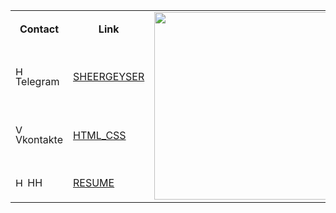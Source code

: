 <table>
    <tr>
        <td align='center'><strong>Contact</strong></td>
        <td align='center'><strong>Link</strong></td>
        <td rowspan="4"><img style="height: 300px;" src="https://media.giphy.com/media/MLkdTKfx593DcHkyyC/giphy.gif" /></td>
    </tr>
    <tr>
<td><img src="https://web.telegram.org/favicon.ico" alt="HH_LOGO" width="15"> Telegram</td>
<td><a href="https://t.me/SheerGeyser">SHEERGEYSER</a></td>
</tr>
    <tr>
<td><img src="https://vk.com/images/icons/favicons/fav_logo.ico" alt="VK_LOGO" width="15"> Vkontakte</td>
<td><a href="https://vk.com/html_css">HTML_CSS</a></td>
</tr>
<tr>
<td><img src="https://i.hh.ru/favicons/70x70.png" alt="HH_LOGO" width="15"> HH</td>
<td><a href="https://ekaterinburg.hh.ru/resume/671768dcff0781f85a0039ed1f424e6b614e67">RESUME</a></td>
</tr>
</table>
